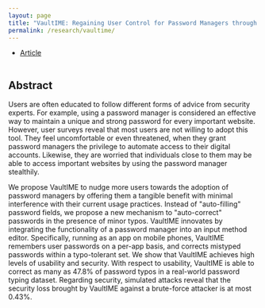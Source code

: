 ```yaml
---
layout: page
title: "VaultIME: Regaining User Control for Password Managers through Auto-correction"
permalink: /research/vaultime/
---
```


<!--

{% include image.html url="/images/germany-hyperinflation.jpg" caption="Hyperinflation was so severe in 1923 Germany that it became more convenient for Germans to count the value of marks by weighing them." width="400" align="right" %}
 --> 

<!--## Article and Supporting Materials  --> 

- [Article](vaultime.pdf)

<hr style="clear:both;visibility: hidden;" />  

## Abstract
Users are often educated to follow different forms of advice from security
experts. For example, using a password manager is considered an effective way
to maintain a unique and strong password for every important website. However,
user surveys reveal that most users are not willing to adopt this tool. They feel uncomfortable or even threatened, when they grant
password managers the privilege to automate access to their digital accounts.
Likewise, they are worried that individuals close to them may be able to
access important websites by using the password manager stealthily.


We propose VaultIME to nudge more users towards the adoption of
password managers by offering them a tangible benefit with minimal
interference with their current usage practices. Instead of "auto-filling"
password fields, we propose a new mechanism to "auto-correct" passwords in
the presence of minor typos. VaultIME innovates by integrating the
functionality of a password manager into an input method editor. Specifically,
running as an app on mobile phones, VaultIME remembers user passwords on a
per-app basis, and corrects mistyped passwords within a typo-tolerant set. We
show that VaultIME achieves high levels of usability and security. With
respect to usability, VaultIME is able to correct as many as 47.8% of password
typos in a real-world password typing dataset. Regarding security, simulated attacks reveal
that the security loss brought by VaultIME against a brute-force attacker is at most 0.43%.

